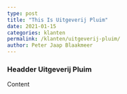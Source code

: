 ```yaml
---
type: post
title: "This Is Uitgeverij Pluim"
date: 2021-01-15
categories: klanten
permalink: /klanten/uitgeverij-pluim/
author: Peter Jaap Blaakmeer
---
```

### Headder Uitgeverij Pluim

Content